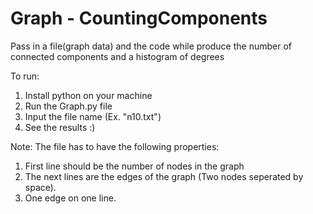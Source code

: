 # Graph - CountingComponents
Pass in a file(graph data) and the code while produce the number of connected components and a histogram of degrees

To run:
1. Install python on your machine
2. Run the Graph.py file
3. Input the file name (Ex. "n10.txt")
4. See the results :)

Note: The file has to have the following properties:
  1. First line should be the number of nodes in the graph
  2. The next lines are the edges of the graph (Two nodes seperated by space).
  3. One edge on one line.
